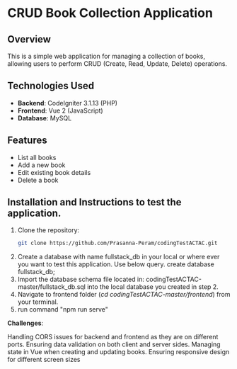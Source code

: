 # CRUD Book Collection Application

## Overview
This is a simple web application for managing a collection of books, allowing users to perform CRUD (Create, Read, Update, Delete) operations.

## Technologies Used
- **Backend**: CodeIgniter 3.1.13 (PHP)
- **Frontend**: Vue 2 (JavaScript)
- **Database**: MySQL

## Features
- List all books
- Add a new book
- Edit existing book details
- Delete a book


## Installation and Instructions to test the application.
1. Clone the repository:
   ```bash
   git clone https://github.com/Prasanna-Peram/codingTestACTAC.git
2. Create a database with name fullstack_db in your local or where ever you want to test this application. Use below query.
   create database fullstack_db;
3. Import the database schema file located in: codingTestACTAC-master/fullstack_db.sql into the local database you created in step 2.
4. Navigate to frontend folder (_cd codingTestACTAC-master/frontend_) from your terminal.
5. run command "npm run serve"
   

**Challenges**:

Handling CORS issues for backend and frontend as they are on different ports.
Ensuring data validation on both client and server sides.
Managing state in Vue when creating and updating books.
Ensuring responsive design for different screen sizes
